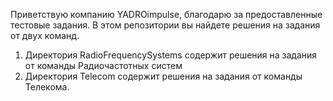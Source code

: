 Приветствую компанию YADROimpulse, благодарю за предоставленные тестовые задания.
В этом репозитории вы найдете решения на задания от двух команд.

1. Директория RadioFrequencySystems содержит решения на задания от команды Радиочастотных систем
2. Директория Telecom содержит решения на задания от команды Телекома.
